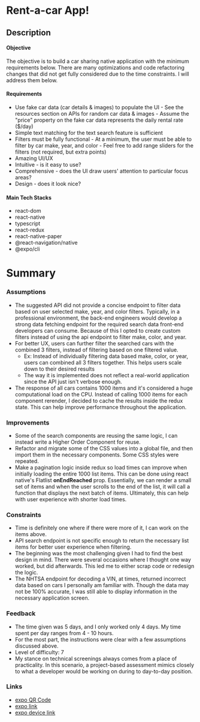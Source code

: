 # Rent-a-car App!
## Description
#### Objective
The objective is to build a car sharing native application with the minimum requirements below. There are many optimizations and code refactoring changes that did not get fully considered due to the time constraints. I will address them below.
#### Requirements
 -   Use fake car data (car details & images) to populate the UI
    -   See the resources section on APIs for random car data & images
    -   Assume the "price" property on the fake car data represents the daily rental rate ($/day)
 -   Simple text matching for the text search feature is sufficient
 -   Filters must be fully functional
    -   At a minimum, the user must be able to filter by car make, year, and color
    -   Feel free to add range sliders for the filters (not required, but extra points)
 -   Amazing UI/UX
 - Intuitive - is it easy to use?
 - Comprehensive - does the UI draw users' attention to particular focus areas?
 - Design - does it look nice?
#### Main Tech Stacks
 - react-dom
 - react-native
 - typescript
 - react-redux
 - react-native-paper
 - @react-navigation/native
 - @expo/cli

# Summary

### Assumptions
 - The suggested API did not provide a concise endpoint to filter data based on user selected make, year, and color filters. Typically, in a professional environment, the back-end engineers would develop a strong data fetching endpoint for the required search data front-end developers can consume. Because of this I opted to create custom filters instead of using the api endpoint to filter make, color, and year.
- For better UX, users can further filter the searched cars with the combined 3 filters, instead of filtering based on one filtered value. 
	- Ex: Instead of individually filtering data based make, color, or year, users can combined all 3 filters together. This helps users scale down to their desired results
	- The way it is implemented does not reflect a real-world application since the API just isn't verbose enough.
- The response of all cars contains 1000 items and it's considered a huge computational load on the CPU. Instead of calling 1000 items for each component rerender, I decided to cache the results inside the redux state. This can help improve performance throughout the application.

### Improvements
- Some of the search components are reusing the same logic, I can instead write a Higher Order Component for reuse. 
- Refactor and migrate some of the CSS values into a global file, and then import them in the necessary components. Some CSS styles were repeated.
- Make a pagination logic inside redux so load times can improve when initially loading the entire 1000 list items. This can be done using react native's Flatlist **onEndReached** prop. Essentially, we can render a small set of items and when the user scrolls to the end of the list, it will call a function that displays the next batch of items. Ultimately, this can help with user experience with shorter load times.

### Constraints
- Time is definitely one where if there were more of it, I can work on the items above.
- API search endpoint is not specific enough to return the necessary list items for better user experience when filtering.
- The beginning was the most challenging given I had to find the best design in mind. There were several occasions where I thought one way worked, but did afterwards. This led me to either scrap code or redesign the logic.
- The NHTSA endpoint for decoding a VIN, at times, returned incorrect data based on cars I personally am familiar with. Though the data may not be 100% accurate, I was still able to display information in the necessary application screen.

### Feedback
- The time given was 5 days, and I only worked only 4 days. My time spent per day ranges from 4 - 10 hours.
- For the most part, the instructions were clear with a few assumptions discussed above.
- Level of difficulty: 7
- My stance on technical screenings always comes from a place of practicality. In this scenario, a project-based assessment mimics closely to what a developer would be working on during to day-to-day position.

### Links
- [expo QR Code](https://qr.expo.dev/expo-go?owner=flashcabaja64&slug=rent-a-car&releaseChannel=default&host=exp.host)
- [expo link](https://expo.dev/@flashcabaja64/rent-a-car?serviceType=classic&distribution=expo-go)
- [expo device link](exp://exp.host/@flashcabaja64/rent-a-car?release-channel=default)
